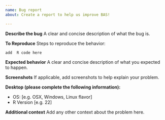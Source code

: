 ```yaml
---
name: Bug report
about: Create a report to help us improve BAS!

---
```


**Describe the bug**
A clear and concise description of what the bug is.

**To Reproduce**
Steps to reproduce the behavior:   

 `add  R code here`

**Expected behavior**
A clear and concise description of what you expected to happen.

**Screenshots**
If applicable, add screenshots to help explain your problem.

**Desktop (please complete the following information):**
 - OS: [e.g. OSX, Windows, Linux flavor] 
 - R Version [e.g. 22]

**Additional context**
Add any other context about the problem here.
